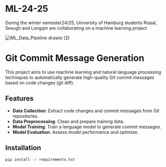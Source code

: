 # ML-24-25
During the winter semester24/25, University of Hamburg students Rissal, Sesugh and Longqin are collaborating on a machine learning project

![ML_Data_Pipeline drawio (2)](https://github.com/user-attachments/assets/6ec106a7-d117-45fa-80da-4e92d2b6966b)

# Git Commit Message Generation

This project aims to use machine learning and natural language processing techniques to automatically generate high-quality Git commit messages based on code changes (git diff).

## Features

- **Data Collection**: Extract code changes and commit messages from Git repositories.
- **Data Preprocessing**: Clean and prepare training data.
- **Model Training**: Train a language model to generate commit messages.
- **Model Evaluation**: Assess model performance and optimize.

## Installation

```bash
pip install -r requirements.txt

